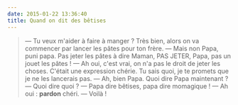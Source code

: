 ```yaml
---
date: 2015-01-22 13:36:40
title: Quand on dit des bêtises
---
```


> — Tu veux m'aider à faire à manger ? Très bien, alors on va commencer par lancer les pâtes pour ton frère.
> — Mais non Papa, puni papa. Pas jeter les pâtes à dire Maman, PAS JETER, Papa, pas un jouet les pâtes !
> — Ah oui, c'est vrai, on n'a pas le droit de jeter les choses. C'était une expression chérie. Tu sais quoi, je te promets que je ne les lancerais pas.
> — Ah, bien Papa. Quoi dire Papa maintenant ?
> — Quoi dire quoi ?
> — Papa dire bêtises, papa dire momagique !
> — Ah oui : **pardon** chéri.
> — Voilà !

